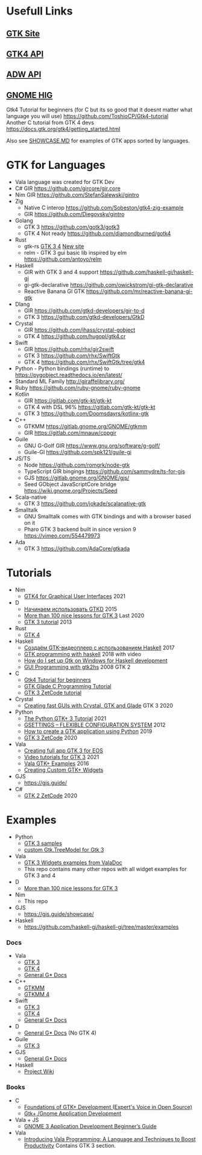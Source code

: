 # Usefull Links
## [GTK Site](https://www.gtk.org/)
## [GTK4 API](https://www.gtk.org/docs/apis/)
## [ADW API](https://gnome.pages.gitlab.gnome.org/libadwaita/doc/main/)
## [GNOME HIG](https://teams.pages.gitlab.gnome.org/Design/hig-www/)


Gtk4 Tutorial for beginners (for C but its so good that it doesnt matter what language you will use) https://github.com/ToshioCP/Gtk4-tutorial  
Another C tutorial from GTK 4 devs https://docs.gtk.org/gtk4/getting_started.html

Also see [SHOWCASE.MD](SHOWCASE.MD) for examples of GTK apps sorted by languages.

# GTK for Languages
- Vala language was created for GTK Dev
- C# GIR https://github.com/gircore/gir.core
- Nim GIR https://github.com/StefanSalewski/gintro  
- Zig 
  * Native C interop https://github.com/Sobeston/gtk4-zig-example
  * GIR https://github.com/Diegovsky/gintro
- Golang
  * GTK 3 https://github.com/gotk3/gotk3
  * GTK 4 Not ready https://github.com/diamondburned/gotk4
- Rust 
  * gtk-rs [GTK 3 4](https://github.com/gtk-rs/gtk) [New site](https://gtk-rs.org/)
  * relm - GTK 3 gui basic lib inspired by elm https://github.com/antoyo/relm
- Haskell 
  * GIR with GTK 3 and 4 support https://github.com/haskell-gi/haskell-gi
  * gi-gtk-declarative https://github.com/owickstrom/gi-gtk-declarative
  * Reactive Banana GI GTK https://github.com/mr/reactive-banana-gi-gtk
- Dlang 
  * GIR https://github.com/gtkd-developers/gir-to-d
  * GTK 3 https://github.com/gtkd-developers/GtkD
- Crystal 
  * GIR https://github.com/jhass/crystal-gobject
  * GTK 4 https://github.com/hugopl/gtk4.cr
- Swift 
  * GIR https://github.com/rhx/gir2swift
  * GTK 3 https://github.com/rhx/SwiftGtk
  * GTK 4 https://github.com/rhx/SwiftGtk/tree/gtk4
- Python - Python bindings (runtime) to https://pygobject.readthedocs.io/en/latest/
- Standard ML Family http://giraffelibrary.org/
- Ruby https://github.com/ruby-gnome/ruby-gnome
- Kotlin
  * GIR https://gitlab.com/gtk-kt/gtk-kt
  * GTK 4 with DSL 96% https://gitlab.com/gtk-kt/gtk-kt
  * GTK 3 https://github.com/Doomsdayrs/kotlinx-gtk
- C++ 
  * GTKMM https://gitlab.gnome.org/GNOME/gtkmm
  * GIR https://gitlab.com/mnauw/cppgir
- Guile 
  * GNU G-Golf GIR https://www.gnu.org/software/g-golf/
  * Guile-GI https://github.com/spk121/guile-gi
- JS/TS 
  * Node https://github.com/romgrk/node-gtk
  * TypeScript GIR bingings https://github.com/sammydre/ts-for-gjs
  * GJS https://gitlab.gnome.org/GNOME/gjs/
  * Seed GObject JavaScriptCore bridge https://wiki.gnome.org/Projects/Seed
- Scala-native
  * GTK 3 https://github.com/jokade/scalanative-gtk
- Smalltalk
  * GNU Smalltalk comes with GTK bindings and with a browser based on it
  * Pharo GTK 3 backend built in since version 9 https://vimeo.com/554479973
- Ada
  * GTK 3 https://github.com/AdaCore/gtkada

# Tutorials
- Nim
  * [GTK4 for Graphical User Interfaces](http://ssalewski.de/gtkprogramming.html) 2021
- D
  * [Начинаем использовать GTKD](https://habr.com/ru/post/259717/) 2015
  * [More than 100 nice lessons for GTK 3](https://gtkdcoding.com/)  Last 2020
  * [GTK 3 tutorial](https://sites.google.com/site/gtkdtutorial/) 2013
- Rust
  * [GTK 4](https://gtk-rs.org/gtk4-rs/git/book/)
- Haskell
  * [Создаём GTK-видеоплеер с использованием Haskell](https://habr.com/ru/company/mailru/blog/338176/) 2017
  * [GTK programming with haskell](https://haskell-at-work.com/episodes/2018-11-13-gtk-programming-with-haskell.html) 2018 with video
  * [How do I set up Gtk on Windows for Haskell development](https://stackoverflow.com/questions/47280515/how-do-i-set-up-gtk-on-windows-for-haskell-development)
  * [GUI Programming with gtk2hs](http://book.realworldhaskell.org/read/gui-programming-with-gtk-hs.html) 2008 GTK 2
- C
  * [Gtk4 Tutorial for beginners](https://github.com/ToshioCP/Gtk4-tutorial)
  * [GTK Glade C Programming Tutorial](https://prognotes.net/gtk-glade-c-programming/)
  * [GTK 3 ZetCode tutorial](https://zetcode.com/gui/gtk2/)
- Crystal
  * [Creating fast GUIs with Crystal, GTK and Glade](https://dev.to/geopjr/creating-fast-guis-with-crystal-gtk-and-glade-en6) GTK 3 2020
- Python
  * [The Python GTK+ 3 Tutorial](https://python-gtk-3-tutorial.readthedocs.io/en/latest/) 2021
  * [GSETTINGS – FLEXIBLE CONFIGURATION SYSTEM](http://zderadicka.eu/gsettings-flexible-configuration-system/) 2012
  * [How to create a GTK application using Python](https://belmoussaoui.com/article/5-how-to-create-a-gtk-application-using-python-part-1) 2019
  * [GTK 3 ZetCode](https://zetcode.com/gui/pygtk/) 2020
- Vala
  * [Creating full app GTK 3 for EOS](https://docs.elementary.io/develop/)
  * [Video tutorials for GTK 3](https://www.youtube.com/watch?v=7z0NVCrJr6A&list=PLriKzYyLb28mn2lS3c5yqMHgLREi7kR9-) 2021
  * [Vala GTK+ Examples](https://wiki.gnome.org/Projects/Vala/GTKSample) 2016
  * [Creating Custom GTK+ Widgets](https://wiki.gnome.org/Projects/Vala/CustomWidgetSamples)
- GJS 
  * https://gjs.guide/
- C#  
  * [GTK 2 ZetCode](https://zetcode.com/gui/gtksharp/) 2020

# Examples
- Python
  * [GTK 3 samples](https://developer.gnome.org/gnome-devel-demos/stable/beginner.py.html.en)
  * [custom Gtk.TreeModel for Gtk 3 ](https://gist.github.com/andialbrecht/4463278)
- Vala
  * [GTK 3 Widgets examples from ValaDoc](https://github.com/vala-lang/valadoc-org/tree/master/examples/gtk%2B-3.0)
  * This repo contains many other repos with all widget examples for GTK 3 and 4
- D 
  * [More than 100 nice lessons for GTK 3](https://gtkdcoding.com/)
- Nim 
  * This repo
- GJS
  * https://gjs.guide/showcase/
- Haskell
  * https://github.com/haskell-gi/haskell-gi/tree/master/examples

### Docs
- Vala
  * [GTK 3](https://valadoc.org/gtk+-3.0/index.htm)
  * [GTK 4](https://valadoc.org/gtk4/index.htm)  
  * [General G* Docs](https://valadoc.org/index.htm)
- C++
  * [GTKMM](https://www.gtkmm.org/en/documentation.html)
  * [GTKMM 4](https://developer.gnome.org/gtkmm-tutorial/unstable/index.html.en)
- Swift
  * [GTK 3](https://rhx.github.io/SwiftGtk3Doc/)
  * [GTK 4](https://rhx.github.io/SwiftGtk4Doc/index.html)
  * [General G* Docs](https://rhx.github.io/SwiftGtk/)
- D
  * [General G* Docs](https://api.gtkd.org/) (No GTK 4)
- Guile
  * [GTK 3](https://spk121.github.io/guile-gi/)
- GJS
  * [General G* Docs](https://gjs-docs.gnome.org/)  
- Haskell
  * [Project Wiki](https://github.com/haskell-gi/haskell-gi/wiki)
  
### Books  
- C  
  * [Foundations of GTK+ Development (Expert's Voice in Open Source) ](https://www.amazon.com/Foundations-Development-Experts-Voice-Source/dp/1590597931)  
  * [Gtk+ /Gnome Application Development](https://www.amazon.com/Gnome-Application-Development-Havoc-Pennington/dp/0735700788/ref=pd_lpo_14_img_1/138-1018100-4026252?_encoding=UTF8&pd_rd_i=0735700788&pd_rd_r=8b64b05a-bf02-4bc9-8b16-a40fc1ba05bd&pd_rd_w=UwFs6&pd_rd_wg=QeOAB&pf_rd_p=a0d6e967-6561-454c-84f8-2ce2c92b79a6&pf_rd_r=CYYE0TXYVEQVSHV0PTAA&psc=1&refRID=CYYE0TXYVEQVSHV0PTAA)  
- Vala + JS  
  * [GNOME 3 Application Development Beginner’s Guide](https://oiipdf.com/gnome-3-application-development-beginners-guide)  
- Vala  
  * [Introducing Vala Programming: A Language and Techniques to Boost Productivity](https://www.amazon.com/Introducing-Vala-Programming-Techniques-Productivity/dp/1484253795) Contains GTK 3 section.  
  
